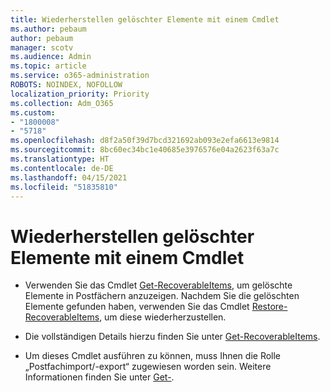 ```yaml
---
title: Wiederherstellen gelöschter Elemente mit einem Cmdlet
ms.author: pebaum
author: pebaum
manager: scotv
ms.audience: Admin
ms.topic: article
ms.service: o365-administration
ROBOTS: NOINDEX, NOFOLLOW
localization_priority: Priority
ms.collection: Adm_O365
ms.custom:
- "1800008"
- "5718"
ms.openlocfilehash: d8f2a50f39d7bcd321692ab093e2efa6613e9814
ms.sourcegitcommit: 8bc60ec34bc1e40685e3976576e04a2623f63a7c
ms.translationtype: HT
ms.contentlocale: de-DE
ms.lasthandoff: 04/15/2021
ms.locfileid: "51835810"
---
```

# <a name="recover-deleted-items-with-cmdlet"></a>Wiederherstellen gelöschter Elemente mit einem Cmdlet

- Verwenden Sie das Cmdlet [Get-RecoverableItems](https://docs.microsoft.com/powershell/module/exchange/get-recoverableitems?view=exchange-ps), um gelöschte Elemente in Postfächern anzuzeigen. Nachdem Sie die gelöschten Elemente gefunden haben, verwenden Sie das Cmdlet [Restore-RecoverableItems](https://docs.microsoft.com/powershell/module/exchange/Restore-RecoverableItems?view=exchange-ps), um diese wiederherzustellen.

- Die vollständigen Details hierzu finden Sie unter [Get-RecoverableItems](https://docs.microsoft.com/powershell/module/exchange/get-recoverableitems?view=exchange-ps).

- Um dieses Cmdlet ausführen zu können, muss Ihnen die Rolle „Postfachimport/-export“ zugewiesen worden sein. Weitere Informationen finden Sie unter [Get-](https://docs.microsoft.com/powershell/module/exchange/get-recoverableitems?view=exchange-ps).
